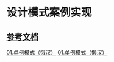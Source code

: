 # 设计模式案例实现

## [参考文档](https://github.com/youngyangyang04/kama-DesignPattern)
[01.单例模式（饿汉）](./01-singleton-hunger.ts)
[01.单例模式（懒汉）](./01-singleton-lazy.ts)